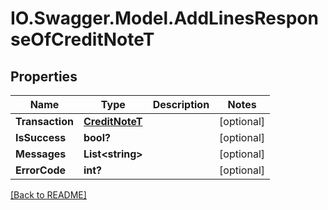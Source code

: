 # IO.Swagger.Model.AddLinesResponseOfCreditNoteT
## Properties

Name | Type | Description | Notes
------------ | ------------- | ------------- | -------------
**Transaction** | [**CreditNoteT**](CreditNoteT.md) |  | [optional] 
**IsSuccess** | **bool?** |  | [optional] 
**Messages** | **List&lt;string&gt;** |  | [optional] 
**ErrorCode** | **int?** |  | [optional] 

 [[Back to README]](../README.md)

